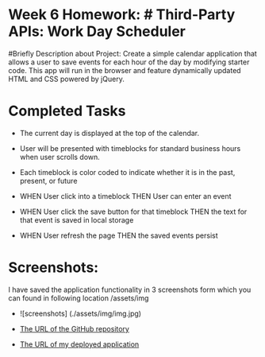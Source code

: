 # Week 6 Homework: # Third-Party APIs: Work Day Scheduler

#Briefly Description about Project:
Create a simple calendar application that allows a user to save events for each hour of the day by modifying starter code. 
This app will run in the browser and feature dynamically updated HTML and CSS powered by jQuery.

# Completed Tasks

* The current day is displayed at the top of the calendar.

* User will be presented with timeblocks for standard business hours when user scrolls down.

* Each timeblock is color coded to indicate whether it is in the past, present, or future

* WHEN User click into a timeblock THEN User can enter an event

* WHEN User click the save button for that timeblock THEN the text for that event is saved in local storage

* WHEN User refresh the page THEN the saved events persist

# Screenshots:

I have saved the application functionality in 3 screenshots form which you can found in following location /assets/img

* ![screenshots] (./assets/img/img.jpg)

* [The URL of the GitHub repository](https://github.com/Ruchi479/Work-Day-Scheduler.git)

* [The URL of my deployed application]()